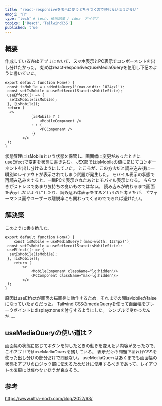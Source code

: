 ```yaml
---
title: "react-responsiveを表示に使うとちらつくので使わないほうが良い"
emoji: "📱"
type: "tech" # tech: 技術記事 / idea: アイデア
topics: ['React','TailwindCSS']
published: true
---
```


## 概要

作成しているWebアプリにおいて、スマホ表示とPC表示でコンポーネントを出し分けたかった。
始めはreact-responsiveのuseMediaQueryを使用し下記のように書いていた。

```typescript:index.tsx
export default function Home() {
 const isMobile = useMediaQuery('(max-width: 1024px)');
 const setIsMobile = useSetRecoilState(isMobileState);
 useEffect(() => {
  setIsMobile(isMobile);
 }, [isMobile]);
 return (
  <>
            {isMobile ? (
                <MobileComponent />
            ) : (
                <PCComponent />
            )}
        </>
 );
}  
```

状態管理にisMobileという状態を保管し、画面幅に変更があったときにuseEffectで変更を状態に書き込む。
JSX部ではisMobileの値に応じてコンポーネントを出し分けるようにしていた。
ところが、この方法だと読み込み後に一瞬別のレイアウトが表示されてしまう問題が発生した。
モバイル表示の状態で再読み込みをすると、一瞬PCで表示されたあとにモバイル表示になる。
ちらつきがストレスであまり気持ちの良いものではない。
読み込みが終わるまで画面を表示しないようにしたり、読み込み中表示をするというのも考えたが、パフォーマンス面やユーザーの離脱率にも関わってくるのでできれば避けたい。

## 解決策

このように書き換えた。

```typescript:index.tsx
export default function Home() {
    const isMobile = useMediaQuery('(max-width: 1024px)');
 const setIsMobile = useSetRecoilState(isMobileState);
 useEffect(() => {
  setIsMobile(isMobile);
 }, [isMobile]);
    return (
        <>
            <MobileComponent className="lg:hidden"/>
            <PCComponent className="max-lg:hidden"/>
        </>
 );
}  
```

原因はuseEffectが画面の描画後に動作するため、それまでの間isMobileがfalseになっていたからだった。
Tailwind CSSのmediaQueryを使って画面幅をブレークポイントにdisplay:noneを付与するようにした。
シンプルで良かったんだ…。

## useMediaQueryの使い道は？

画面幅の状態に応じてボタンを押したときの動きを変えたい内容があったので、このアプリではuseMediaQueryを残している。
表示だけの問題であればCSSを使った出し分けの部分だけで問題ない。
useMediaQueryはあくまでも画面幅の状態をアプリのロジック部に伝えるためだけに使用するべきであって、レイアウトの変更には使わないほうが良さそう。

## 参考

https://www.ultra-noob.com/blog/2022/63/